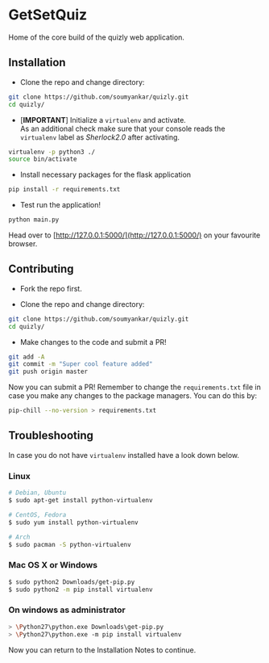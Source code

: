 # GetSetQuiz
Home of the core build of the quizly web application.


## Installation

* Clone the repo and change directory:  

```bash
git clone https://github.com/soumyankar/quizly.git
cd quizly/
```

* [**IMPORTANT**] Initialize a `virtualenv` and activate.  
As an additional check make sure that your console reads the `virtualenv` label as _Sherlock2.0_ after activating.

```bash
virtualenv -p python3 ./
source bin/activate
```  

* Install necessary packages for the flask application

```bash
pip install -r requirements.txt
```

* Test run the application!

```bash
python main.py
```  

Head over to [http://127.0.0.1:5000/](http://127.0.0.1:5000/) on your favourite browser.

## Contributing  

* Fork the repo first.

* Clone the repo and change directory:  

```bash
git clone https://github.com/soumyankar/quizly.git
cd quizly/
```

* Make changes to the code and submit a PR!

```bash
git add -A
git commit -m "Super cool feature added"
git push origin master
```

Now you can submit a PR!
Remember to change the `requirements.txt` file in case you make any changes to the package managers. You can do this by:

```bash
pip-chill --no-version > requirements.txt
```

## Troubleshooting

In case you do not have `virtualenv` installed have a look down below.  

### Linux  
```bash
# Debian, Ubuntu
$ sudo apt-get install python-virtualenv

# CentOS, Fedora
$ sudo yum install python-virtualenv

# Arch
$ sudo pacman -S python-virtualenv
```

### Mac OS X or Windows  
```bash
$ sudo python2 Downloads/get-pip.py
$ sudo python2 -m pip install virtualenv
```

### On windows as administrator
```bash
> \Python27\python.exe Downloads\get-pip.py
> \Python27\python.exe -m pip install virtualenv
```

Now you can return to the Installation Notes to continue.